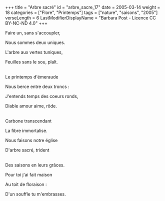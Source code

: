 +++
title = "Arbre sacré"
id = "arbre_sacre_17"
date = 2005-03-14
weight = 18
categories = ["Flore", "Printemps"]
tags = ["nature", "saisons", "2005"]
verseLength = 6
LastModifierDisplayName = "Barbara Post - Licence CC BY-NC-ND 4.0"
+++

Faire un, sans s'accoupler,

Nous sommes deux uniques.

L'arbre aux vertes tuniques,

Feuilles sans le sou, plaît.

 \
Le printemps d'émeraude

Nous berce entre deux troncs :

J'entends temps des coeurs ronds,

Diable amour aime, rôde.

 \
Carbone transcendant

La fibre immortalise.

Nous faisons notre église

D'arbre sacré, trident

 \
Des saisons en leurs grâces.

Pour toi j'ai fait maison

Au toit de floraison :

D'un souffle tu m'embrasses.
